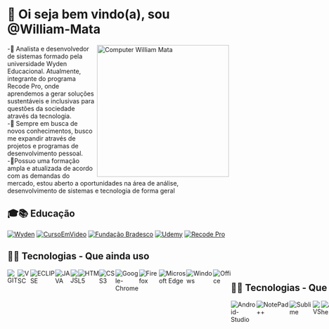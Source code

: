 <h1>👋 Oi seja bem vindo(a), sou @William-Mata</h1>

<img src="https://raw.githubusercontent.com/MicaelliMedeiros/micaellimedeiros/master/image/computer-illustration.png" min-width="300px" max-width="300px" width="300px" align="right" alt="Computer William Mata">
<p>
-🌱 Analista e desenvolvedor de sistemas formado pela universidade Wyden Educacional. Atualmente,
integrante do programa Recode Pro, onde aprendemos a gerar soluções sustentáveis e inclusivas para
questões da sociedade através da tecnologia. <br>
-👀 Sempre em busca de novos conhecimentos, busco me expandir através de projetos e programas de desenvolvimento pessoal.
<br>
-💞️Possuo uma formação ampla e atualizada de acordo com as demandas do mercado, estou aberto a oportunidades na área de análise, desenvolvimento de sistemas e tecnologia de forma geral<br>
</p>

<h2>🎓📚 Educação</h2>

<a href="https://www.wyden.com.br/unifavip">
<img src="https://user-images.githubusercontent.com/50085652/141135219-716ed649-204b-40d9-af26-0b29fcc8401c.png"alt="Wyden"></a>
<a href="https://www.cursoemvideo.com/">
<img src="https://user-images.githubusercontent.com/50085652/141146138-17b23946-fc05-41d0-b5f9-bc1cf9818d8b.png"alt="CursoEmVideo"></a>
<a href="https://www.ev.org.br/">
<img src="https://user-images.githubusercontent.com/50085652/141141290-8bc34fc0-afc7-43fb-971d-b26edb5102ef.png" alt="Fundação Bradesco"></a>
<a href="https://www.udemy.com/">
<img src="https://img.shields.io/badge/Udemy-EC5252?style=for-the-badge&logo=Udemy&logoColor=white"alt="Udemy"></a>
<a href="https://www.recodepro.org.br/">
<img src="https://user-images.githubusercontent.com/50085652/141139764-4b71c06d-b250-4ed5-9bc7-def06b328d6c.png" alt="Recode Pro"></a>

<h2>👨‍💻 Tecnologias - Que ainda uso</h2>

<div style="display:flex">
<img src="https://img.shields.io/badge/Git-F05032?style=for-the-badge&logo=git&logoColor=white" alt="GIT">
<img src="https://img.shields.io/badge/Visual_Studio_Code-0078D4?style=for-the-badge&logo=visual%20studio%20code&logoColor=white" alt="VSC">
<img src="https://img.shields.io/badge/Eclipse-2C2255?style=for-the-badge&logo=eclipse&logoColor=white" alt="ECLIPSE">
<img src="https://img.shields.io/badge/Java-ED8B00?style=for-the-badge&logo=java&logoColor=with" alt="JAVA">
<img src="https://img.shields.io/badge/JavaScript-323330?style=for-the-badge&logo=javascript&logoColor=F7DF1E" alt="JS">
<img src="https://img.shields.io/badge/HTML5-E34F26?style=for-the-badge&logo=html5&logoColor=white" alt="HTML5">
<img src="https://img.shields.io/badge/CSS3-1572B6?style=for-the-badge&logo=css3&logoColor=white" alt="CSS3">
<img src="https://img.shields.io/badge/Google_chrome-4285F4?style=for-the-badge&logo=Google-chrome&logoColor=white" alt="Google-Chrome">
<img src="https://img.shields.io/badge/Firefox_Browser-FF7139?style=for-the-badge&logo=Firefox-Browser&logoColor=white" alt="Firefox">
<img src="https://img.shields.io/badge/Microsoft_Edge-0078D7?style=for-the-badge&logo=Microsoft-edge&logoColor=white" alt="Microsoft Edge">
<img src="https://img.shields.io/badge/Windows-0078D6?style=for-the-badge&logo=windows&logoColor=white" alt="Windows">
<img src="https://img.shields.io/badge/Microsoft_Office-D83B01?style=for-the-badge&logo=microsoft-office&logoColor=white" alt="Office">
<div>

<h2>👨‍💻 Tecnologias - Que já utilizei</h2>

<div style="display:flex">
<img src="https://img.shields.io/badge/Android_Studio-3DDC84?style=for-the-badge&logo=android-studio&logoColor=white" alt="Android-Studio">
<img src="https://img.shields.io/badge/Notepad++-90E59A.svg?style=for-the-badge&logo=notepad%2B%2B&logoColor=black" alt="NotePad++">
<img src="https://img.shields.io/badge/sublime_text-%23575757.svg?&style=for-the-badge&logo=sublime-text&logoColor=important" alt="Sublime">
<img src="https://img.shields.io/badge/Visual_Studio-5C2D91?style=for-the-badge&logo=visual%20studio&logoColor=white" alt="VS">
<img src="https://img.shields.io/badge/Apache-D22128?style=for-the-badge&logo=Apache&logoColor=white" alt="Apache">
<img src="https://img.shields.io/badge/C-00599C?style=for-the-badge&logo=c&logoColor=white" alt="C">
<img src="https://img.shields.io/badge/C%2B%2B-00599C?style=for-the-badge&logo=c%2B%2B&logoColor=white" alt="C++">
<img src="https://img.shields.io/badge/C%23-239120?style=for-the-badge&logo=c-sharp&logoColor=white" alt="C#">
<img src="https://img.shields.io/badge/PHP-777BB4?style=for-the-badge&logo=php&logoColor=white" alt="PHP">
<img src="https://img.shields.io/badge/MySQL-005C84?style=for-the-badge&logo=mysql&logoColor=white" alt="MYSQL">
<img src="https://img.shields.io/badge/SQLite-07405E?style=for-the-badge&logo=sqlite&logoColor=white" alt="SQL-LITE">
<div>
  
<h2>📫 Entre em contato comigo</h2>

<div style="display:flex">
<a href="https://www.linkedin.com/in/william-de-mata-da-silva-285a42185/">
<img src="https://img.shields.io/badge/LinkedIn-0077B5?style=for-the-badge&logo=linkedin&logoColor=white" alt="Linkedin"></a>
<a href="william.xavante@gmail.com">
<img src="https://img.shields.io/badge/Gmail-D14836?style=for-the-badge&logo=gmail&logoColor=white" alt="Gmail"></a>
<a href="https://github.com/William-Mata">
<img src="https://img.shields.io/badge/GitHub-100000?style=for-the-badge&logo=github&logoColor=white" alt="GitHub"></a>
<div>
  
<h2>🎶 I Love Music</h2>
                                                                                                                  
<a href="https://www.youtube.com/watch?v=bZTwKUJDU1M">
<img src="https://img.shields.io/badge/YouTube_Music-FF0000?style=for-the-badge&logo=youtube-music&logoColor=white" alt="Musica-Pontes-Industrutiveis"><br>
<img src="https://user-images.githubusercontent.com/50085652/140649703-0b9de086-fd90-4169-8bbd-40bd2e838707.jpg" alt="Charlie-Bronw-jr"></a>

<h2>📊Estatísticas</h2>

<div style="display:flex">
<img height="160em" src="https://github-readme-stats.vercel.app/api?username=William-Mata&show_icons=true&theme=synthwave&title_color=synthwave&locale=pt-br" alt="Estatísticas-Pagina">
  
<a href="https://github.com/William-Mata/github-readme-stats">
<img height="160em" src="https://github-readme-stats.vercel.app/api/top-langs/?username=William-Mata&layout=compact&langs_count=8&theme=synthwave&title_color=synthwave&locale=pt-br" alt="Top"></a>
</div>

<p align="center"> Você é o visitante de numero </p>
<p align="center"><img alingn="center" src="https://profile-counter.glitch.me/WilliamMata/count.svg"></p>
